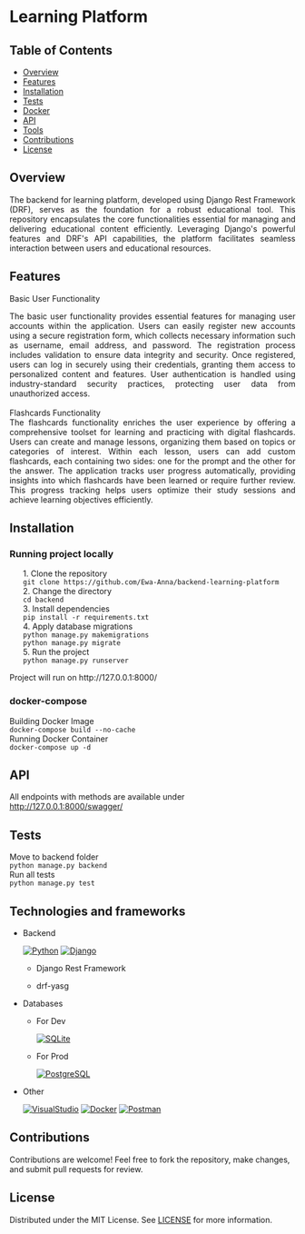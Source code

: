 # Learning Platform


## Table of Contents
- [Overview](#overview)
- [Features](#features)
- [Installation](#installation)
- [Tests](#tests)
- [Docker](#docker-compose)
- [API](#api)
- [Tools](#technologies-and-frameworks)
- [Contributions](#contributions)
- [License](#license)


## Overview
<div style="text-align: justify;">
The backend for learning platform, developed using Django Rest Framework (DRF), serves as the foundation for a robust educational tool. This repository encapsulates the core functionalities essential for managing and delivering educational content efficiently. Leveraging Django's powerful features and DRF's API capabilities, the platform facilitates seamless interaction between users and educational resources.
</div>


## Features
Basic User Functionality
<br>
<div style="text-align: justify;">
The basic user functionality provides essential features for managing user accounts within the application. Users can easily register new accounts using a secure registration form, which collects necessary information such as username, email address, and password. The registration process includes validation to ensure data integrity and security. Once registered, users can log in securely using their credentials, granting them access to personalized content and features. User authentication is handled using industry-standard security practices, protecting user data from unauthorized access.
</div>
<br>
Flashcards Functionality
<br>
<div style="text-align: justify;">
The flashcards functionality enriches the user experience by offering a comprehensive toolset for learning and practicing with digital flashcards. Users can create and manage lessons, organizing them based on topics or categories of interest. Within each lesson, users can add custom flashcards, each containing two sides: one for the prompt and the other for the answer. The application tracks user progress automatically, providing insights into which flashcards have been learned or require further review. This progress tracking helps users optimize their study sessions and achieve learning objectives efficiently.
</div>


## Installation

### Running project locally
<ol>
1. Clone the repository
<br>
<code>git clone https://github.com/Ewa-Anna/backend-learning-platform</code>
<br>
2. Change the directory
<br>
<code>cd backend</code>
<br>
3. Install dependencies
<br>
<code>pip install -r requirements.txt</code>
<br>
4. Apply database migrations
<br>
<code>python manage.py makemigrations</code>
<br>
<code>python manage.py migrate</code>
<br>
5. Run the project
<br>
<code>python manage.py runserver</code>
<br>
</ol>
Project will run on http://127.0.0.1:8000/


### docker-compose
Building Docker Image
<br>
` docker-compose build --no-cache `
<br>
Running Docker Container
<br>
` docker-compose up -d `


## API

All endpoints with methods are available under http://127.0.0.1:8000/swagger/


## Tests

Move to backend folder
<br>
` python manage.py backend `
<br>
Run all tests
<br>
` python manage.py test `


## Technologies and frameworks

- Backend
    
    [![Python](https://skillicons.dev/icons?i=python)](https://skillicons.dev) 
    [![Django](https://skillicons.dev/icons?i=django)](https://skillicons.dev)

    - Django Rest Framework

    - drf-yasg

- Databases
    - For Dev

        [![SQLite](https://skillicons.dev/icons?i=sqlite)](https://skillicons.dev)

    - For Prod
    
        [![PostgreSQL](https://skillicons.dev/icons?i=postgres)](https://skillicons.dev)

- Other

    [![VisualStudio](https://skillicons.dev/icons?i=vscode)](https://skillicons.dev)
    [![Docker](https://skillicons.dev/icons?i=docker)](https://skillicons.dev)
    [![Postman](https://skillicons.dev/icons?i=postman)](https://skillicons.dev)


## Contributions
Contributions are welcome! Feel free to fork the repository, make changes, and submit pull requests for review.


## License
Distributed under the MIT License. See [LICENSE](LICENSE) for more information.
